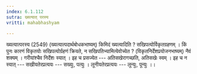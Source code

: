 ```yaml
---
index: 6.1.112
sutra: ख्यत्यात्‌ परस्य
vritti: mahabhashyam

---
```

 ख्यत्यात्परस्य (2549) (ख्यत्यात्पदार्थबोधकभाष्यम्) किमिदं ख्यत्यादिति ? सखिपत्योर्विकृतग्रहणम् । किं पुनः कारणं विकृतयोः सखिपत्योर्ग्रहणं क्रियते, न सखिपतिभ्यामित्येवोच्येत ? (विकृतनिर्देशप्रयोजनभाष्यम्) नैवं शक्यम् । गरीयांश्चैव निर्देशः स्यात् । इह च प्रसज्येत --- अतिसखेरागच्छति, अतिसखेः स्वम् । इह च न स्यात् --- सखीयतेरप्रत्ययः --- सख्युः, पत्युः । लूनीयतेरप्रत्ययः --- लून्युः, पून्युः ।। 